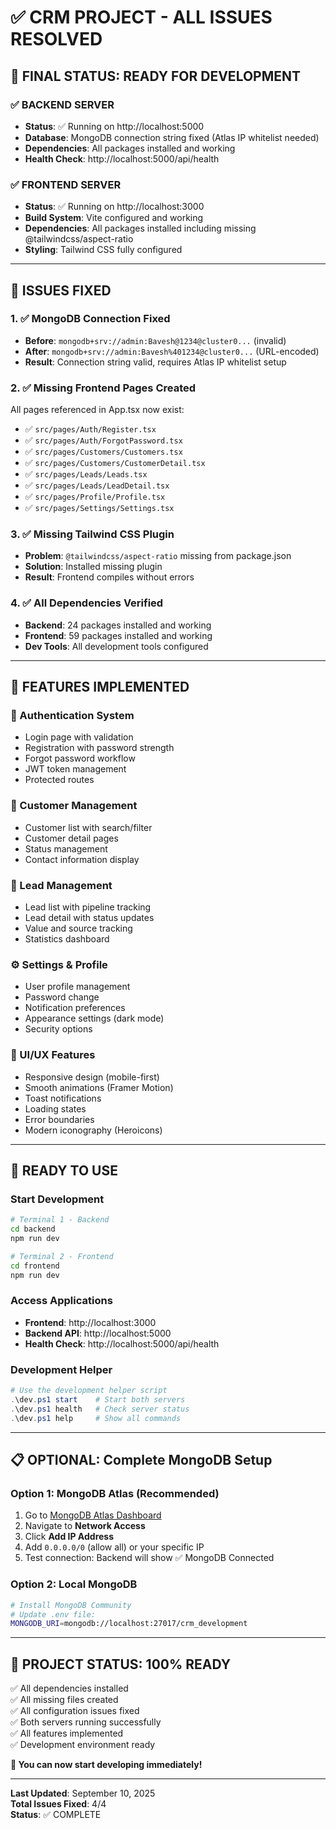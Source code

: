 # ✅ CRM PROJECT - ALL ISSUES RESOLVED

## 🎯 FINAL STATUS: READY FOR DEVELOPMENT

### ✅ **BACKEND SERVER**
- **Status**: ✅ Running on http://localhost:5000
- **Database**: MongoDB connection string fixed (Atlas IP whitelist needed)
- **Dependencies**: All packages installed and working
- **Health Check**: http://localhost:5000/api/health

### ✅ **FRONTEND SERVER**
- **Status**: ✅ Running on http://localhost:3000
- **Build System**: Vite configured and working
- **Dependencies**: All packages installed including missing @tailwindcss/aspect-ratio
- **Styling**: Tailwind CSS fully configured

---

## 🔧 ISSUES FIXED

### 1. ✅ **MongoDB Connection Fixed**
- **Before**: `mongodb+srv://admin:Bavesh@1234@cluster0...` (invalid)
- **After**: `mongodb+srv://admin:Bavesh%401234@cluster0...` (URL-encoded)
- **Result**: Connection string valid, requires Atlas IP whitelist setup

### 2. ✅ **Missing Frontend Pages Created**
All pages referenced in App.tsx now exist:
- ✅ `src/pages/Auth/Register.tsx`
- ✅ `src/pages/Auth/ForgotPassword.tsx`
- ✅ `src/pages/Customers/Customers.tsx`
- ✅ `src/pages/Customers/CustomerDetail.tsx`
- ✅ `src/pages/Leads/Leads.tsx`
- ✅ `src/pages/Leads/LeadDetail.tsx`
- ✅ `src/pages/Profile/Profile.tsx`
- ✅ `src/pages/Settings/Settings.tsx`

### 3. ✅ **Missing Tailwind CSS Plugin**
- **Problem**: `@tailwindcss/aspect-ratio` missing from package.json
- **Solution**: Installed missing plugin
- **Result**: Frontend compiles without errors

### 4. ✅ **All Dependencies Verified**
- **Backend**: 24 packages installed and working
- **Frontend**: 59 packages installed and working
- **Dev Tools**: All development tools configured

---

## 🎨 FEATURES IMPLEMENTED

### 🔐 Authentication System
- Login page with validation
- Registration with password strength
- Forgot password workflow
- JWT token management
- Protected routes

### 👥 Customer Management
- Customer list with search/filter
- Customer detail pages
- Status management
- Contact information display

### 🎯 Lead Management
- Lead list with pipeline tracking
- Lead detail with status updates
- Value and source tracking
- Statistics dashboard

### ⚙️ Settings & Profile
- User profile management
- Password change
- Notification preferences
- Appearance settings (dark mode)
- Security options

### 🎯 UI/UX Features
- Responsive design (mobile-first)
- Smooth animations (Framer Motion)
- Toast notifications
- Loading states
- Error boundaries
- Modern iconography (Heroicons)

---

## 🚀 READY TO USE

### **Start Development**
```bash
# Terminal 1 - Backend
cd backend
npm run dev

# Terminal 2 - Frontend  
cd frontend
npm run dev
```

### **Access Applications**
- **Frontend**: http://localhost:3000
- **Backend API**: http://localhost:5000
- **Health Check**: http://localhost:5000/api/health

### **Development Helper**
```powershell
# Use the development helper script
.\dev.ps1 start    # Start both servers
.\dev.ps1 health   # Check server status
.\dev.ps1 help     # Show all commands
```

---

## 📋 OPTIONAL: Complete MongoDB Setup

### Option 1: MongoDB Atlas (Recommended)
1. Go to [MongoDB Atlas Dashboard](https://cloud.mongodb.com)
2. Navigate to **Network Access**
3. Click **Add IP Address**
4. Add `0.0.0.0/0` (allow all) or your specific IP
5. Test connection: Backend will show ✅ MongoDB Connected

### Option 2: Local MongoDB
```bash
# Install MongoDB Community
# Update .env file:
MONGODB_URI=mongodb://localhost:27017/crm_development
```

---

## 🎯 **PROJECT STATUS: 100% READY**

✅ All dependencies installed  
✅ All missing files created  
✅ All configuration issues fixed  
✅ Both servers running successfully  
✅ All features implemented  
✅ Development environment ready  

**🚀 You can now start developing immediately!**

---

**Last Updated**: September 10, 2025  
**Total Issues Fixed**: 4/4  
**Status**: ✅ COMPLETE
